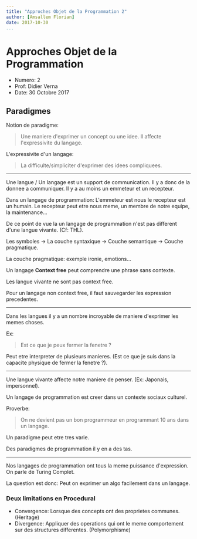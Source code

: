```yaml
---
title: "Approches Objet de la Programmation 2"
author: [Amsallem Florian]
date: 2017-10-30
...
```


# Approches Objet de la Programmation

* Numero: 2
* Prof: Didier Verna
* Date: 30 Octobre 2017

## Paradigmes

Notion de paradigme:

> Une maniere d'exprimer un concept ou une idee.
> Il affecte l'expressivite du langage.

L'expressivite d'un langage:

> La difficulte/simpliciter d'exprimer des idees compliquees.

----------

Une langue / Un langage est un support de communication. Il y a donc de la donnee
a communiquer. Il y a au moins un emmeteur et un recepteur.

Dans un langage de programmation: L'emmeteur est nous le recepteur est un humain.
Le recepteur peut etre nous meme, un membre de notre equipe, la maintenance...

De ce point de vue la un langage de programmation n'est pas different d'une langue
vivante. (Cf: THL).

Les symboles -> La couche syntaxique -> Couche semantique -> Couche pragmatique.

La couche pragmatique: exemple ironie, emotions...

Un langage **Context free** peut comprendre une phrase sans contexte.

Les langue vivante ne sont pas context free.

Pour un langage non context free, il faut sauvegarder les expression precedentes.

----------

Dans les langues il y a un nombre incroyable de maniere d'exprimer les memes
choses.

Ex:

> Est ce que je peux fermer la fenetre ?

Peut etre interpreter de plusieurs manieres. (Est ce que je suis dans la capacite
physique de fermer la fenetre ?).

---------

Une langue vivante affecte notre maniere de penser. (Ex: Japonais, impersonnel).

Un langage de programmation est creer dans un contexte sociaux culturel.

Proverbe:

> On ne devient pas un bon programmeur en programmant 10 ans dans un langage.

Un paradigme peut etre tres varie.

Des paradigmes de programmation il y en a des tas.

------

Nos langages de programmation ont tous la meme puissance d'expression. On parle
de Turing Complet.

La question est donc: Peut on exprimer un algo facilement dans un langage.

### Deux limitations en Procedural

* Convergence: Lorsque des concepts ont des proprietes communes. (Heritage)
* Divergence: Appliquer des operations qui ont le meme comportement sur des
structures differentes. (Polymorphisme)
